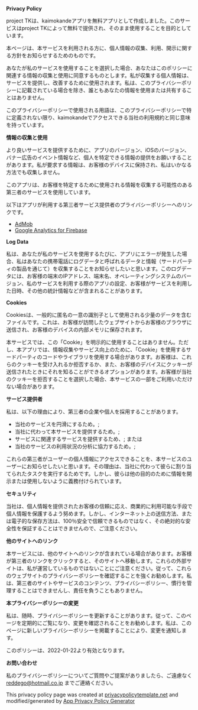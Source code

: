 **Privacy Policy**

project TKは、kaimokandeアプリを無料アプリとして作成しました。このサービスはproject TKによって無料で提供され、そのまま使用することを目的としています。

本ページは、本サービスを利用される方に、個人情報の収集、利用、開示に関する方針をお知らせするためのものです。

あなたが私のサービスを使用することを選択した場合、あなたはこのポリシーに関連する情報の収集と使用に同意するものとします。私が収集する個人情報は、サービスを提供し、改善するために使用されます。私は、このプライバシーポリシーに記載されている場合を除き、誰ともあなたの情報を使用または共有することはありません。

このプライバシーポリシーで使用される用語は、このプライバシーポリシーで特に定義されない限り、kaimokandeでアクセスできる当社の利用規約と同じ意味を持っています。

**情報の収集と使用**

より良いサービスを提供するために、アプリのバージョン、iOSのバージョン、バナー広告のイベント情報など、個人を特定できる情報の提供をお願いすることがあります。私が要求する情報は、お客様のデバイスに保持され、私はいかなる方法でも収集しません。

このアプリは、お客様を特定するために使用される情報を収集する可能性のある第三者のサービスを使用しています。

以下はアプリが利用する第三者サービス提供者のプライバシーポリシーへのリンクです。

*   [AdMob](https://support.google.com/admob/answer/6128543?hl=en)
*   [Google Analytics for Firebase](https://firebase.google.com/policies/analytics)

**Log Data**

私は、あなたが私のサービスを使用するたびに、アプリにエラーが発生した場合、私はあなたの携帯電話にログデータと呼ばれるデータと情報（サードパーティの製品を通じて）を収集することをお知らせしたいと思います。このログデータには、お客様の端末のIPアドレス、端末名、オペレーティングシステムのバージョン、私のサービスを利用する際のアプリの設定、お客様がサービスを利用した日時、その他の統計情報などが含まれることがあります。

**Cookies**

Cookiesは、一般的に匿名の一意の識別子として使用される少量のデータを含むファイルです。これは、お客様が訪問したウェブサイトからお客様のブラウザに送信され、お客様のデバイスの内部メモリに保存されます。

本サービスでは、この「Cookie」を明示的に使用することはありません。ただし、本アプリでは、情報収集やサービス向上のために、「Cookie」を使用するサードパーティのコードやライブラリを使用する場合があります。お客様は、これらのクッキーを受け入れるか拒否するか、また、お客様のデバイスにクッキーが送信されたときにそれを知ることができるオプションがあります。お客様が当社のクッキーを拒否することを選択した場合、本サービスの一部をご利用いただけない場合があります。

**サービス提供者**

私は、以下の理由により、第三者の企業や個人を採用することがあります。

*   当社のサービスを円滑にするため。;
*   当社に代わって本サービスを提供するため。;
*   サービスに関連するサービスを提供するため、; または
*   当社のサービスの利用状況の分析に協力するため。;

これらの第三者がユーザーの個人情報にアクセスできることを、本サービスのユーザーにお知らせしたいと思います。その理由は、当社に代わって彼らに割り当てられたタスクを実行するためです。しかし、彼らは他の目的のために情報を開示または使用しないように義務付けられています。

**セキュリティ**

当社は、個人情報を提供されたお客様の信頼に応え、商業的に利用可能な手段で個人情報を保護するよう努めます。しかし、インターネット上の送信方法、または電子的な保存方法は、100％安全で信頼できるものではなく、その絶対的な安全性を保証することはできませんので、ご注意ください。

**他のサイトへのリンク**

本サービスには、他のサイトへのリンクが含まれている場合があります。お客様が第三者のリンクをクリックすると、そのサイトへ移動します。これらの外部サイトは、私が運営しているものではないことにご注意ください。従って、これらのウェブサイトのプライバシーポリシーを確認することを強くお勧めします。私は、第三者のサイトやサービスのコンテンツ、プライバシーポリシー、慣行を管理することはできませんし、責任を負うこともありません。

**本プライバシーポリシーの変更**

私は、随時、プライバシーポリシーを更新することがあります。従って、このページを定期的にご覧になり、変更を確認されることをお勧めします。私は、このページに新しいプライバシーポリシーを掲載することにより、変更を通知します。

このポリシーは、2022-01-22より有効となります。

**お問い合わせ**

私のプライバシーポリシーについてご質問やご提案がありましたら、ご遠慮なく reddego@hotmail.co.jp までご連絡ください。

This privacy policy page was created at [privacypolicytemplate.net](https://privacypolicytemplate.net) and modified/generated by [App Privacy Policy Generator](https://app-privacy-policy-generator.nisrulz.com/)
